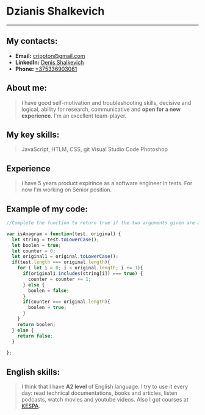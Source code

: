 # Dzianis Shalkevich
---
## My contacts:
  - **Email:** <crippton@gmail.com>
  - **LinkedIn:** [Denis Shalkevich](https://www.linkedin.com/in/denis-shalkevich-b8a090ba/)
  - **Phone:** [+375336903061](tel:+375336903061)
## About me:
>I have good self-motivation and troubleshooting skills, decisive and logical, ability for research, communicative and **open for a new experience**. I'm an excellent team-player. 

## My key skills:
> JavaScript, HTLM, CSS, git
> Visual Studio Code
> Photoshop

## Experience
>I have 5 years product expirince as a software engineer in tests. For now I'm working on Senior position.

## Example of my code:

```javascript
//Complete the function to return true if the two arguments given are anagrams of each other; return false otherwise.

var isAnagram = function(test, original) {
  let string = test.toLowerCase();
  let boolen = true;
  let counter = 0;
  let original1 = original.toLowerCase();
  if(test.length === original.length){
    for ( let i = 0; i < original.length; i += 1){
      if(original1.includes(string[i]) === true) {
        counter = counter += 1;
      } else {
        boolen = false;
      }
      if(counter === original.length){
        boolen = true;
      }
    }
    return boolen;
  } else {
    return false;
  }
  
};
```

## English skills:
>  I think that I have **A2 level** of English language. I try to use it every day: read technical documentations, books and articles, listen podcasts, watch  movies and youtube videos. Also I got courses at [KESPA](https://kespa.ru/).